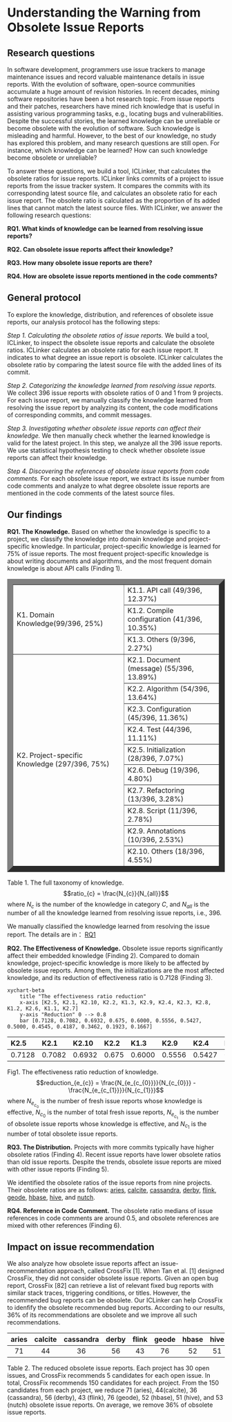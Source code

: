 # Understanding the Warning from Obsolete Issue Reports

## Research questions

In software development, programmers use issue trackers to manage maintenance issues and record valuable maintenance details in issue reports. With the evolution of software, open-source communities accumulate a huge amount of revision histories. In recent decades, mining software repositories have been a hot research topic. From issue reports and their patches, researchers have mined rich knowledge that is useful in assisting various programming tasks, e.g., locating bugs and vulnerabilities. Despite the successful stories, the learned knowledge can be unreliable or become obsolete with the evolution of software. Such knowledge is misleading and harmful. However, to the best of our knowledge, no study has explored this problem, and many research questions are still open. For instance, which knowledge can be learned? How can such knowledge become obsolete or unreliable?

To answer these questions, we build a tool, ICLinker, that calculates the obsolete ratios for issue reports. ICLinker links commits of a project to issue reports from the issue tracker system. It compares the commits with its corresponding latest source file, and calculates an obsolete ratio for each issue report. The obsolete ratio is calculated as the proportion of its added lines that cannot match the latest source files. With ICLinker, we answer the following research questions:

**RQ1. What kinds of knowledge can be learned from resolving issue reports?**

**RQ2. Can obsolete issue reports affect their knowledge?**

**RQ3. How many obsolete issue reports are there?**

**RQ4. How are obsolete issue reports mentioned in the code comments?**

## General protocol
To explore the knowledge, distribution, and references of obsolete issue reports, our analysis protocol has the following steps:

*Step 1. Calculating the obsolete ratios of issue reports.* We build a tool, ICLinker, to inspect the obsolete issue reports and calculate the obsolete ratios. ICLinker calculates an obsolete ratio for each issue report. It indicates to what degree an issue report is obsolete. ICLinker calculates the obsolete ratio by comparing the latest source file with the added lines of its commit.

*Step 2. Categorizing the knowledge learned from resolving issue reports.* We collect 396 issue reports with obsolete ratios of 0 and 1 from 9 projects. For each issue report, we manually classify the knowledge learned from resolving the issue report by analyzing its content, the code modifications of corresponding commits, and commit messages.

*Step 3. Investigating whether obsolete issue reports can affect their knowledge.* We then manually check whether the learned knowledge is valid for the latest project. In this step, we analyze all the 396 issue reports. We use statistical hypothesis testing to check whether obsolete issue reports can affect their knowledge.

*Step 4. Discovering the references of obsolete issue reports from code comments.* For each obsolete issue report, we extract its issue number from code comments and analyze to what degree obsolete issue reports are mentioned in the code comments of the latest source files.


## Our findings

**RQ1. The Knowledge.** Based on whether the knowledge is specific to a project, we classify the knowledge into domain knowledge and project-specific knowledge. In particular, project-specific knowledge is learned for 75% of issue reports. The most frequent project-specific knowledge is about writing documents and algorithms, and the most frequent domain knowledge is about API calls (Finding 1).

<table border="13" >
	<tr >
		<td rowspan="3">K1. Domain Knowledge(99/396, 25%)</td>
		<td>K1.1. API call (49/396, 12.37%)</td>
	</tr>
	<tr >
		<td>K1.2. Compile configuration (41/396, 10.35%)</td>
	</tr>
  <tr >
		<td>K1.3. Others (9/396, 2.27%)</td>
	</tr>
  	<tr >
		<td rowspan="10">K2. Project-specific Knowledge (297/396, 75%)</td>
		<td>K2.1. Document (message) (55/396, 13.89%)</td>
	</tr>
	<tr >
		<td>K2.2. Algorithm (54/396, 13.64%)</td>
	</tr>
  <tr >
		<td>K2.3. Configuration (45/396, 11.36%)</td>
	</tr>
  <tr >
		<td>K2.4. Test (44/396, 11.11%)</td>
	</tr>
  <tr >
		<td>K2.5. Initialization (28/396, 7.07%)</td>
	</tr>
  <tr >
		<td>K2.6. Debug (19/396, 4.80%)</td>
	</tr>
  <tr >
		<td>K2.7. Refactoring (13/396, 3.28%)</td>
	</tr>
  <tr >
		<td>K2.8. Script (11/396, 2.78%)</td>
	</tr>
  <tr >
		<td>K2.9. Annotations (10/396, 2.53%)</td>
	</tr>
  <tr >
		<td>K2.10. Others (18/396, 4.55%)</td>
	</tr>
</table>

Table 1. The full taxonomy of knowledge. $$ratio_{c} = \frac{N_{c}}{N_{all}}$$ where $N_{c}$ is the number of the knowledge in category $C$, and $N_{all}$ is the number of all the knowledge learned from resolving issue reports, i.e., 396.


We manually classified the knowledge learned from resolving the issue report. The details are in：
[RQ1](https://github.com/gongsiyi/obsolete_issue_reports/blob/main/RQ1.xlsx)

**RQ2. The Effectiveness of Knowledge.** Obsolete issue reports significantly affect their embedded knowledge (Finding 2). Compared to domain knowledge, project-specific knowledge is more likely to be affected by obsolete issue reports. Among them, the initializations are the most affected knowledge, and its reduction of effectiveness ratio is 0.7128 (Finding 3).
```mermaid
xychart-beta
    title "The effectiveness ratio reduction"
    x-axis [K2.5, K2.1, K2.10, K2.2, K1.3, K2.9, K2.4, K2.3, K2.8, K1.2, K2.6, K1.1, K2.7]
    y-axis "Reduction" 0 --> 0.8
    bar [0.7128, 0.7082, 0.6932, 0.675, 0.6000, 0.5556, 0.5427, 0.5000, 0.4545, 0.4187, 0.3462, 0.1923, 0.1667]
```
|K2.5|K2.1|K2.10|K2.2|K1.3|K2.9|K2.4|K2.3|K2.8|K1.2|K2.6|K1.1 |K2.7|
| :------------- | :------------- | :-------------|:------------- | :------------- | :------------- |:------------- | :------------- | :------------- |:------------- | :------------- | :------------- |:-------------|
|0.7128|0.7082|0.6932|0.675|0.6000|0.5556|0.5427|0.5000|0.4545|0.4187|0.3462|0.1923|0.1667|

Fig1. The effectiveness ratio reduction of knowledge. $$reduction_{e_{c}} = \frac{N_{e_{c_{0}}}}{N_{c_{0}}} - \frac{N_{e_{c_{1}}}}{N_{c_{1}}}$$ where $N_{e_{c_{0}}}$ is the number of fresh issue reports whose knowledge is effective, $N_{c_{0}}$ is the number of total fresh issue reports, $N_{e_{c_{1}}}$ is the number of obsolete issue reports whose knowledge is effective, and $N_{c_{1}}$ is the number of total obsolete issue reports.

**RQ3. The Distribution.** Projects with more commits typically have higher obsolete ratios (Finding 4). Recent issue reports have lower obsolete ratios than old issue reports. Despite the trends, obsolete issue reports are mixed with other issue reports (Finding 5).

We identified the obsolete ratios of the issue reports from nine projects. Their obsolete ratios are as follows: 
[aries](https://github.com/gongsiyi/obsolete_issue_reports/blob/main/aries.txt), [calcite](https://github.com/gongsiyi/obsolete_issue_reports/blob/main/calcite.txt), [cassandra](https://github.com/gongsiyi/obsolete_issue_reports/blob/main/cassandra.txt), [derby](https://github.com/gongsiyi/obsolete_issue_reports/blob/main/derby.txt), [flink](https://github.com/gongsiyi/obsolete_issue_reports/blob/main/flink.txt), [geode](https://github.com/gongsiyi/obsolete_issue_reports/blob/main/geode.txt),  [hbase](https://github.com/gongsiyi/obsolete_issue_reports/blob/main/hbase.txt), [hive](https://github.com/gongsiyi/obsolete_issue_reports/blob/main/hive.txt), and [nutch](https://github.com/gongsiyi/obsolete_issue_reports/blob/main/nutch.txt).

**RQ4. Reference in Code Comment.** The obsolete ratio medians of issue references in code comments are around 0.5, and obsolete references are mixed with other references (Finding 6).

## Impact on issue recommendation

We also analyze how obsolete issue reports affect an issue-recommendation approach, called CrossFix [1]. When Tan et al. [1] designed CrossFix, they did not consider obsolete issue reports. Given an open bug report, CrossFix [82] can retrieve a list of relevant fixed bug reports with similar stack traces, triggering conditions, or titles. However, the recommended bug reports can be obsolete. Our ICLinker can help CrossFix to idenfify the obsolete recommended bug reports. According to our results, 36% of its recommendations are obsolete and we improve all such recommendations.

|aries|calcite|cassandra|derby|flink|geode|hbase|hive|nutch|
| :----------: | :----------: | :----------:|:----------: | :----------: | :----------: |:----------: | :----------: | :----------: |
|71|44|36|56|43|76|52|51|53|

Table 2. The reduced obsolete issue reports. Each project has 30 open issues, and CrossFix recommends 5 candidates for each open issue. In total, CrossFix recommends 150 candidates for each project. From the 150 candidates from each project, we reduce 71 (aries), 
44(calcite), 36 (cassandra), 56 (derby), 43 (flink), 76 (geode), 52 (hbase), 51 (hive), and 53 (nutch) obsolete issue reports. On average, we remove 36% of obsolete issue reports.

